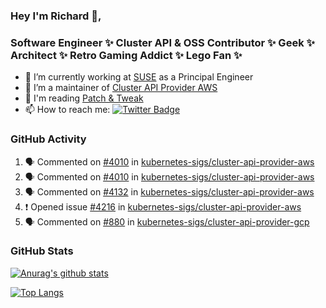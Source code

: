 ### Hey I'm Richard 👋, 

<h3 align="left">Software Engineer ✨ Cluster API & OSS Contributor ✨ Geek ✨ Architect ✨ Retro Gaming Addict ✨ Lego Fan ✨</h3>

- 🔭 I’m currently working at [SUSE](https://www.suse.com/) as a Principal Engineer
- 👯 I’m a maintainer of [Cluster API Provider AWS](https://github.com/kubernetes-sigs/cluster-api-provider-aws)
- 💬 I'm reading [Patch & Tweak](https://bjooks.com/products/patch-tweak-exploring-modular-synthesis)
- 📫 How to reach me: [![Twitter Badge](https://img.shields.io/badge/-@fruit_case-00acee?style=flat&logo=Twitter&logoColor=white)](https://twitter.com/intent/follow?screen_name=fruit_case "Follow on Twitter")

### GitHub Activity 

<!--START_SECTION:activity-->
1. 🗣 Commented on [#4010](https://github.com/kubernetes-sigs/cluster-api-provider-aws/issues/4010) in [kubernetes-sigs/cluster-api-provider-aws](https://github.com/kubernetes-sigs/cluster-api-provider-aws)
2. 🗣 Commented on [#4010](https://github.com/kubernetes-sigs/cluster-api-provider-aws/issues/4010) in [kubernetes-sigs/cluster-api-provider-aws](https://github.com/kubernetes-sigs/cluster-api-provider-aws)
3. 🗣 Commented on [#4132](https://github.com/kubernetes-sigs/cluster-api-provider-aws/issues/4132) in [kubernetes-sigs/cluster-api-provider-aws](https://github.com/kubernetes-sigs/cluster-api-provider-aws)
4. ❗️ Opened issue [#4216](https://github.com/kubernetes-sigs/cluster-api-provider-aws/issues/4216) in [kubernetes-sigs/cluster-api-provider-aws](https://github.com/kubernetes-sigs/cluster-api-provider-aws)
5. 🗣 Commented on [#880](https://github.com/kubernetes-sigs/cluster-api-provider-gcp/issues/880) in [kubernetes-sigs/cluster-api-provider-gcp](https://github.com/kubernetes-sigs/cluster-api-provider-gcp)
<!--END_SECTION:activity-->

### GitHub Stats

[![Anurag's github stats](https://github-readme-stats.vercel.app/api?username=richardcase&count_private=true&show_icons=true)](https://github.com/anuraghazra/github-readme-stats)

[![Top Langs](https://github-readme-stats.vercel.app/api/top-langs/?username=richardcase&hide=html&layout=compact)](https://github.com/anuraghazra/github-readme-stats)
